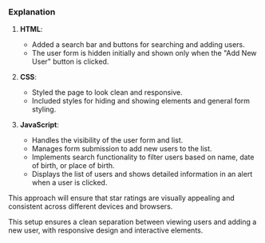 ### Explanation

1. **HTML**:

   - Added a search bar and buttons for searching and adding users.
   - The user form is hidden initially and shown only when the "Add New User" button is clicked.

2. **CSS**:

   - Styled the page to look clean and responsive.
   - Included styles for hiding and showing elements and general form styling.

3. **JavaScript**:

   - Handles the visibility of the user form and list.
   - Manages form submission to add new users to the list.
   - Implements search functionality to filter users based on name, date of birth, or place of birth.
   - Displays the list of users and shows detailed information in an alert when a user is clicked.

This approach will ensure that star ratings are visually appealing and consistent across different devices and browsers.

This setup ensures a clean separation between viewing users and adding a new user, with responsive design and interactive elements.
